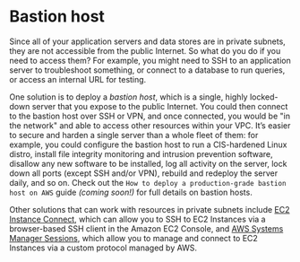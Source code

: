 # Bastion host

Since all of your application servers and data stores are in private subnets, they are not accessible from the public
Internet. So what do you do if you need to access them? For example, you might need to SSH to an application server to
troubleshoot something, or connect to a database to run queries, or access an internal URL for testing.

One solution is to deploy a _bastion host_, which is a single, highly locked-down server that you expose to the public
Internet. You could then connect to the bastion host over SSH or VPN, and once connected, you would be "in the network"
and able to access other resources within your VPC. It’s easier to secure and harden a single server than a whole
fleet of them: for example, you could configure the bastion host to run a CIS-hardened Linux distro, install file
integrity monitoring and intrusion prevention software, disallow any new software to be installed, log all activity on
the server, lock down all ports (except SSH and/or VPN), rebuild and redeploy the server daily, and so on. Check out
the `How to deploy a production-grade bastion host on AWS` guide _(coming soon!)_ for full details on bastion hosts.

Other solutions that can work with resources in private subnets include
[EC2 Instance Connect](https://docs.aws.amazon.com/AWSEC2/latest/UserGuide/Connect-using-ECInstance-Connect.html),
which can allow you to SSH to EC2 Instances via a browser-based SSH client in the Amazon EC2 Console, and
[AWS Systems Manager Sessions](https://docs.aws.amazon.com/systems-manager/latest/userguide/session-manager.html), which
allow you to manage and connect to EC2 Instances via a custom protocol managed by AWS.
